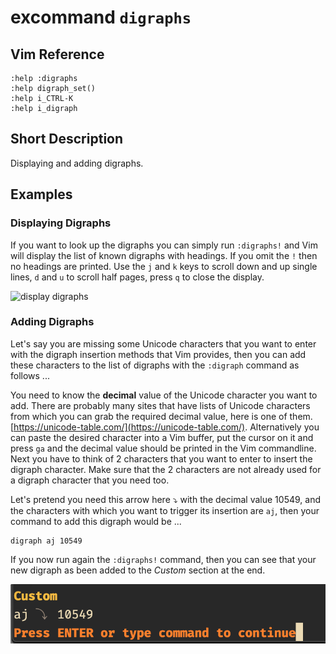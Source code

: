# excommand `digraphs`

## Vim Reference

    :help :digraphs
    :help digraph_set()
    :help i_CTRL-K
    :help i_digraph

## Short Description

Displaying and adding digraphs.

## Examples

### Displaying Digraphs

If you want to look up the digraphs you can simply run `:digraphs!` and Vim will display the list of known digraphs with
headings. If you omit the `!` then no headings are printed. Use the `j` and `k` keys to scroll down and up single lines,
`d` and `u` to scroll half pages, press `q` to close the display. 

![display digraphs](img/digraphs_1.gif)

### Adding Digraphs

Let's say you are missing some Unicode characters that you want to enter with the digraph insertion methods that Vim
provides, then you can add these characters to the list of digraphs with the `:digraph` command as follows ...

You need to know the __decimal__ value of the Unicode character you want to add. There are probably many sites that have
lists of Unicode characters from which you can grab the required decimal value, here is one of them.
[https://unicode-table.com/](https://unicode-table.com/). Alternatively you can paste the desired character into a Vim
buffer, put the cursor on it and press `ga` and the decimal value should be printed in the Vim commandline.
Next you have to think of 2 characters that you want to enter to insert the digraph character. Make sure that the 2
characters are not already used for a digraph character that you need too.

Let's pretend you need this arrow here ⤵ with the decimal value 10549, and the characters with which you want to trigger its insertion are `aj`, then
your command to add this digraph would be ...

    digraph aj 10549

If you now run again the `:digraphs!` command, then you can see that your new digraph as been added to the _Custom_
section at the end.

![add digraphs](img/digraphs_2.png)

